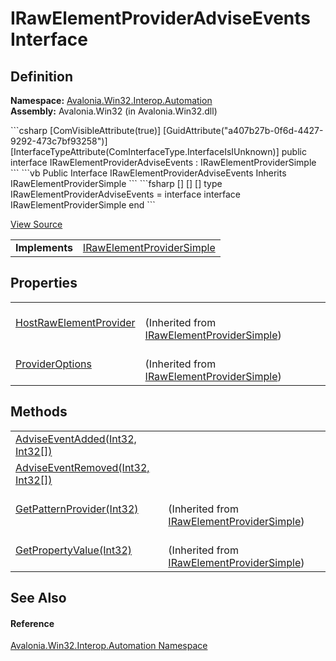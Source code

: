 # IRawElementProviderAdviseEvents Interface




## Definition
**Namespace:** <a href="N_Avalonia_Win32_Interop_Automation">Avalonia.Win32.Interop.Automation</a>  
**Assembly:** Avalonia.Win32 (in Avalonia.Win32.dll)

<Tabs groupId="api-code-preview">
<TabItem value="csharp" label="C#">
```csharp
[ComVisibleAttribute(true)]
[GuidAttribute("a407b27b-0f6d-4427-9292-473c7bf93258")]
[InterfaceTypeAttribute(ComInterfaceType.InterfaceIsIUnknown)]
public interface IRawElementProviderAdviseEvents : IRawElementProviderSimple
```
</TabItem>
<TabItem value="vb" label="VB">
```vb
<ComVisibleAttribute(true)>
<GuidAttribute("a407b27b-0f6d-4427-9292-473c7bf93258")>
<InterfaceTypeAttribute(ComInterfaceType.InterfaceIsIUnknown)>
Public Interface IRawElementProviderAdviseEvents
	Inherits IRawElementProviderSimple
```
</TabItem>
<TabItem value="fsharp" label="F#">
```fsharp
[<ComVisibleAttribute(true)>]
[<GuidAttribute("a407b27b-0f6d-4427-9292-473c7bf93258")>]
[<InterfaceTypeAttribute(ComInterfaceType.InterfaceIsIUnknown)>]
type IRawElementProviderAdviseEvents = 
    interface
        interface IRawElementProviderSimple
    end
```
</TabItem>
</Tabs>



<a href="https://github.com/AvaloniaUI/Avalonia/tree/master/src/Windows/Avalonia.Win32/Interop/Automation/IRawElementProviderAdviseEvents.cs" title="View the source code">View Source</a>

<table>
<tr><td><strong>Implements</strong></td><td><a href="T_Avalonia_Win32_Interop_Automation_IRawElementProviderSimple">IRawElementProviderSimple</a></td></tr>
</table>



## Properties
<table>
<tr>
<td><a href="P_Avalonia_Win32_Interop_Automation_IRawElementProviderSimple_HostRawElementProvider">HostRawElementProvider</a></td>
<td><br />(Inherited from <a href="T_Avalonia_Win32_Interop_Automation_IRawElementProviderSimple">IRawElementProviderSimple</a>)</td>
</tr>
<tr>
<td><a href="P_Avalonia_Win32_Interop_Automation_IRawElementProviderSimple_ProviderOptions">ProviderOptions</a></td>
<td><br />(Inherited from <a href="T_Avalonia_Win32_Interop_Automation_IRawElementProviderSimple">IRawElementProviderSimple</a>)</td>
</tr>
</table>

## Methods
<table>
<tr>
<td><a href="M_Avalonia_Win32_Interop_Automation_IRawElementProviderAdviseEvents_AdviseEventAdded">AdviseEventAdded(Int32, Int32[])</a></td>
<td> </td>
</tr>
<tr>
<td><a href="M_Avalonia_Win32_Interop_Automation_IRawElementProviderAdviseEvents_AdviseEventRemoved">AdviseEventRemoved(Int32, Int32[])</a></td>
<td> </td>
</tr>
<tr>
<td><a href="M_Avalonia_Win32_Interop_Automation_IRawElementProviderSimple_GetPatternProvider">GetPatternProvider(Int32)</a></td>
<td><br />(Inherited from <a href="T_Avalonia_Win32_Interop_Automation_IRawElementProviderSimple">IRawElementProviderSimple</a>)</td>
</tr>
<tr>
<td><a href="M_Avalonia_Win32_Interop_Automation_IRawElementProviderSimple_GetPropertyValue">GetPropertyValue(Int32)</a></td>
<td><br />(Inherited from <a href="T_Avalonia_Win32_Interop_Automation_IRawElementProviderSimple">IRawElementProviderSimple</a>)</td>
</tr>
</table>

## See Also


#### Reference
<a href="N_Avalonia_Win32_Interop_Automation">Avalonia.Win32.Interop.Automation Namespace</a>  

